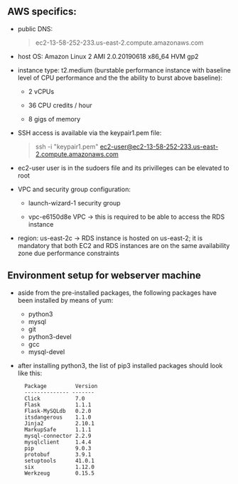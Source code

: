 ## AWS specifics:

- public DNS: 
    > ec2-13-58-252-233.us-east-2.compute.amazonaws.com

- host OS: Amazon Linux 2 AMI 2.0.20190618 x86_64 HVM gp2

- instance type: t2.medium (burstable performance instance with baseline level of CPU performance and the the ability to burst above baseline):
    
    - 2 vCPUs

    - 36 CPU credits / hour

    - 8 gigs of memory

- SSH access is available via the keypair1.pem file:
    > ssh -i "keypair1.pem" ec2-user@ec2-13-58-252-233.us-east-2.compute.amazonaws.com
    
- ec2-user user is in the sudoers file and its privilleges can be elevated to root

- VPC and security group configuration:

    - launch-wizard-1 security group

    - vpc-e6150d8e VPC -> this is required to be able to access the RDS instance

- region: us-east-2c -> RDS instance is hosted on us-east-2; it is mandatory that both EC2 and RDS instances are on the same availability zone due performance constraints

## Environment setup for webserver machine

- aside from the pre-installed packages, the following packages have been installed by means of yum:

    - python3
    - mysql
    - git
    - python3-devel
    - gcc
    - mysql-devel

- after installing python3, the list of pip3 installed packages should look like this:

        Package         Version
        -------------- -------
        Click           7.0    
        Flask           1.1.1  
        Flask-MySQLdb   0.2.0  
        itsdangerous    1.1.0  
        Jinja2          2.10.1 
        MarkupSafe      1.1.1  
        mysql-connector 2.2.9  
        mysqlclient     1.4.4  
        pip             9.0.3  
        protobuf        3.9.1  
        setuptools      41.0.1 
        six             1.12.0 
        Werkzeug        0.15.5 

